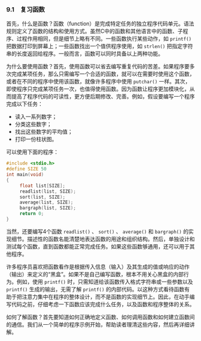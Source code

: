 ### 9.1　复习函数

首先，什么是函数？函数（function）是完成特定任务的独立程序代码单元。语法规则定义了函数的结构和使用方式。虽然C中的函数和其他语言中的函数、子程序、过程作用相同，但是细节上略有不同。一些函数执行某些动作，如 `printf()` 把数据打印到屏幕上；一些函数找出一个值供程序使用，如 `strlen()` 把指定字符串的长度返回给程序。一般而言，函数可以同时具备以上两种功能。

为什么要使用函数？首先，使用函数可以省去编写重复代码的苦差。如果程序要多次完成某项任务，那么只需编写一个合适的函数，就可以在需要时使用这个函数，或者在不同的程序中使用该函数，就像许多程序中使用 `putchar()` 一样。其次，即使程序只完成某项任务一次，也值得使用函数。因为函数让程序更加模块化，从而提高了程序代码的可读性，更方便后期修改、完善。例如，假设要编写一个程序完成以下任务：

+ 读入一系列数字；
+ 分类这些数字；
+ 找出这些数字的平均值；
+ 打印一份柱状图。

可以使用下面的程序：

```c
#include <stdio.h>
#define SIZE 50
int main(void)
{
     float list[SIZE];
     readlist(list, SIZE);
     sort(list, SIZE);
     average(list, SIZE);
     bargraph(list, SIZE);
     return 0;
}
```

当然，还要编写4个函数 `readlist()` 、 `sort()` 、 `average()` 和 `bargraph()` 的实现细节。描述性的函数名能清楚地表达函数的用途和组织结构。然后，单独设计和测试每个函数，直到函数都能正常完成任务。如果这些函数够通用，还可以用于其他程序。

许多程序员喜欢把函数看作是根据传入信息（输入）及其生成的值或响应的动作（输出）来定义的“黑盒”。如果不是自己编写函数，根本不用关心黑盒的内部行为。例如，使用 `printf()` 时，只需知道给该函数传入格式字符串或一些参数以及 `printf()` 生成的输出，无需了解 `printf()` 的内部代码。以这种方式看待函数有助于把注意力集中在程序的整体设计，而不是函数的实现细节上。因此，在动手编写代码之前，仔细考虑一下函数应该完成什么任务，以及函数和程序整体的关系。

如何了解函数？首先要知道如何正确地定义函数、如何调用函数和如何建立函数间的通信。我们从一个简单的程序示例开始，帮助读者理清这些内容，然后再详细讲解。

